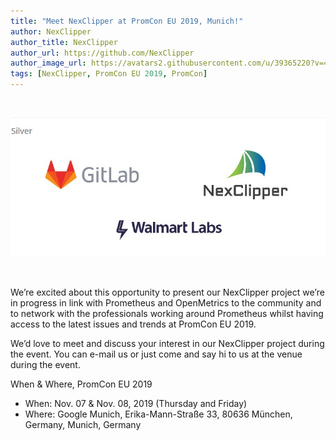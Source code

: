 ```yaml
---
title: "Meet NexClipper at PromCon EU 2019, Munich!"
author: NexClipper
author_title: NexClipper
author_url: https://github.com/NexClipper
author_image_url: https://avatars2.githubusercontent.com/u/39365220?v=4
tags: [NexClipper, PromCon EU 2019, PromCon]
---
```


 

![](images/PromCon-EU-2019-Silver-Sponsorship.jpg)

 

We’re excited about this opportunity to present our NexClipper project we’re in progress in link with Prometheus and OpenMetrics to the community and to network with the professionals working around Prometheus whilst having access to the latest issues and trends at PromCon EU 2019.

<!--truncate-->

We’d love to meet and discuss your interest in our NexClipper project during the event. You can e-mail us or just come and say hi to us at the venue during the event.

When & Where, PromCon EU 2019

- When: Nov. 07 & Nov. 08, 2019 (Thursday and Friday)
- Where: Google Munich, Erika-Mann-Straße 33, 80636 München, Germany, Munich, Germany

